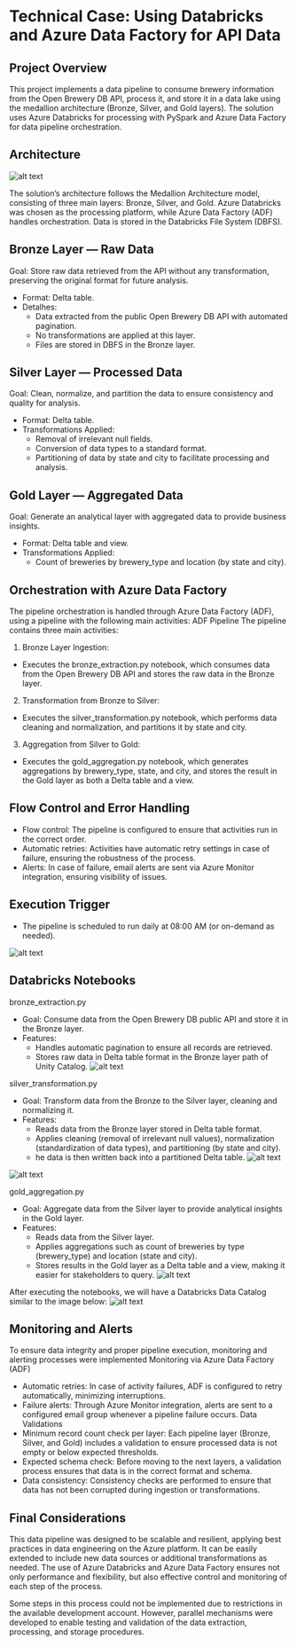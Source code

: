 # Technical Case: Using Databricks and Azure Data Factory for API Data

## Project Overview
This project implements a data pipeline to consume brewery information from the Open Brewery DB API, process it, and store it in a data lake using the medallion architecture (Bronze, Silver, and Gold layers). The solution uses Azure Databricks for processing with PySpark and Azure Data Factory for data pipeline orchestration.

## Architecture
![alt text](Images/arquitetura_ab_inbev.png)

The solution’s architecture follows the Medallion Architecture model, consisting of three main layers: Bronze, Silver, and Gold. Azure Databricks was chosen as the processing platform, while Azure Data Factory (ADF) handles orchestration. Data is stored in the Databricks File System (DBFS).

## Bronze Layer — Raw Data
Goal: Store raw data retrieved from the API without any transformation, preserving the original format for future analysis.
-	Format: Delta table.
-	Detalhes:
    -	Data extracted from the public Open Brewery DB API with automated pagination.
    -	No transformations are applied at this layer.
    -	Files are stored in DBFS in the Bronze layer.

## Silver Layer — Processed Data
Goal: Clean, normalize, and partition the data to ensure consistency and quality for analysis.
-	Format: Delta table.
-	Transformations Applied:
    -	Removal of irrelevant null fields.
    -	Conversion of data types to a standard format.
    -	Partitioning of data by state and city to facilitate processing and analysis.

## Gold Layer — Aggregated Data
Goal: Generate an analytical layer with aggregated data to provide business insights.
-	Format: Delta table and view.
-	Transformations Applied:
    -	Count of breweries by brewery_type and location (by state and city).


## Orchestration with Azure Data Factory
The pipeline orchestration is handled through Azure Data Factory (ADF), using a pipeline with the following main activities:
ADF Pipeline
The pipeline contains three main activities:
1.	Bronze Layer Ingestion:
-	Executes the bronze_extraction.py notebook, which consumes data from the Open Brewery DB API and stores the raw data in the Bronze layer.
  
2.	Transformation from Bronze to Silver:
-	Executes the silver_transformation.py notebook, which performs data cleaning and normalization, and partitions it by state and city.
  
3.	Aggregation from Silver to Gold:
-	Executes the gold_aggregation.py notebook, which generates aggregations by brewery_type, state, and city, and stores the result in the Gold layer as both a Delta table and a view.

## Flow Control and Error Handling
-	Flow control: The pipeline is configured to ensure that activities run in the correct order.
-	Automatic retries: Activities have automatic retry settings in case of failure, ensuring the robustness of the process.
-	Alerts: In case of failure, email alerts are sent via Azure Monitor integration, ensuring visibility of issues.
## Execution Trigger
-	The pipeline is scheduled to run daily at 08:00 AM (or on-demand as needed).

![alt text](Images/agendamento_adf.png)

## Databricks Notebooks
bronze_extraction.py
-	Goal: Consume data from the Open Brewery DB public API and store it in the Bronze layer.
-   Features:
    -	Handles automatic pagination to ensure all records are retrieved.
    -	Stores raw data in Delta table format in the Bronze layer path of Unity Catalog.
![alt text](Images/qtd_registros_api.png)

silver_transformation.py
-	Goal: Transform data from the Bronze to the Silver layer, cleaning and normalizing it.
-	Features:
    -	Reads data from the Bronze layer stored in Delta table format.
    -	Applies cleaning (removal of irrelevant null values), normalization (standardization of data types), and partitioning (by state and city).
    -	he data is then written back into a partitioned Delta table.
![alt text](Images/particionamento_silver.png)

![alt text](Images/particionamento_silver2.png)

gold_aggregation.py
-	Goal: Aggregate data from the Silver layer to provide analytical insights in the Gold layer.
-	Features:
    -	Reads data from the Silver layer.
    -	Applies aggregations such as count of breweries by type (brewery_type) and location (state and city).
    -	Stores results in the Gold layer as a Delta table and a view, making it easier for stakeholders to query.
![alt text](Images/view_gold.png)

After executing the notebooks, we will have a Databricks Data Catalog similar to the image below:
![alt text](Images/catalago.png)

## Monitoring and Alerts
To ensure data integrity and proper pipeline execution, monitoring and alerting processes were implemented
Monitoring via Azure Data Factory (ADF)
-	Automatic retries: In case of activity failures, ADF is configured to retry automatically, minimizing interruptions.
-	Failure alerts: Through Azure Monitor integration, alerts are sent to a configured email group whenever a pipeline failure occurs.
Data Validations
-	Minimum record count check per layer: Each pipeline layer (Bronze, Silver, and Gold) includes a validation to ensure processed data is not empty or below expected thresholds.
-	Expected schema check: Before moving to the next layers, a validation process ensures that data is in the correct format and schema.
-	Data consistency: Consistency checks are performed to ensure that data has not been corrupted during ingestion or transformations.

## Final Considerations
This data pipeline was designed to be scalable and resilient, applying best practices in data engineering on the Azure platform. It can be easily extended to include new data sources or additional transformations as needed. The use of Azure Databricks and Azure Data Factory ensures not only performance and flexibility, but also effective control and monitoring of each step of the process.

Some steps in this process could not be implemented due to restrictions in the available development account. However, parallel mechanisms were developed to enable testing and validation of the data extraction, processing, and storage procedures.

